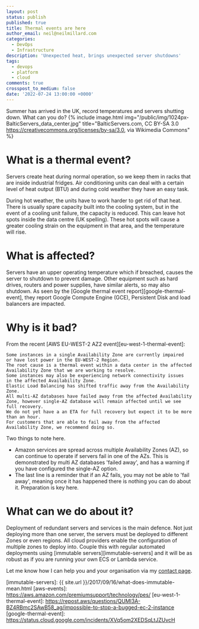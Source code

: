 ```yaml
---
layout: post
status: publish
published: true
title: Thermal events are here
author_email: neil@neilmillard.com
categories:
  - DevOps
  - Infrastructure
description: 'Unexpected heat, brings unexpected server shutdowns'
tags:
  - devops
  - platform
  - cloud
comments: true
crosspost_to_medium: false
date: '2022-07-24 13:00:00 +0000'
---
```

Summer has arrived in the UK, record temperatures and servers shutting down. What can you do?
{% include image.html
img="/public/img/1024px-BalticServers_data_center.jpg"
title="BalticServers.com, CC BY-SA 3.0 <https://creativecommons.org/licenses/by-sa/3.0>, via Wikimedia Commons" %}

What is a thermal event?
=========================

Servers create heat during normal operation, so we keep them in racks that are inside industrial fridges.
Air conditioning units can deal with a certain level of heat output (BTU) and during cold weather they have an easy
task.

During hot weather, the units have to work harder to get rid of that heat. There is usually spare capacity built into
the cooling system, but in the event of a cooling unit failure, the capacity is reduced. This can leave hot spots
inside the data centre (UK spelling). These hot spots will cause a greater cooling strain on the equipment in that area,
and the temperature will rise.

What is affected?
==============

Servers have an upper operating temperature which if breached, causes the server to shutdown to prevent damage.
Other equipment such as hard drives, routers and power supplies, have similar alerts, so may also shutdown.
As seen by the [Google thermal event report][google-thermal-event], they report Google Compute Engine (GCE),
Persistent Disk and load balancers are impacted.

Why is it bad?
=============

From the recent [AWS EU-WEST-2 AZ2 event][eu-west-1-thermal-event]:
```
Some instances in a single Availability Zone are currently impaired
or have lost power in the EU-WEST-2 Region.
The root cause is a thermal event within a data center in the affected
Availability Zone that we are working to resolve.
Some instances may also be experiencing network connectivity issues
in the affected Availability Zone.
Elastic Load Balancing has shifted traffic away from the Availability Zone.
All multi-AZ databases have failed away from the affected Availability
Zone, however single-AZ database will remain affected until we see
full recovery.
We do not yet have a an ETA for full recovery but expect it to be more than an hour.
For customers that are able to fail away from the affected
Availability Zone, we recommend doing so.
```

Two things to note here.
* Amazon services are spread across multiple Availability Zones (AZ), so can continue to operate if
servers fail in one of the AZs. This is demonstrated by multi AZ databases 'failed away', and has a warning if you
have configured the single-AZ option.
* The last line is a reminder that if an AZ fails, you may not be able to 'fail away', meaning once it has happened
there is nothing you can do about it. Preparation is key here.


What can we do about it?
======================

Deployment of redundant servers and services is the main defence. Not just deploying more than one server, the servers
must be deployed to different Zones or even regions. All cloud providers enable the configuration of multiple zones
to deploy into. Couple this with regular automated deployments using [immutable servers][immutable-servers] and it
will be as robust as if you are running your own ECS or Lambda service.


Let me know how I can help you and your organisation via my [contact page](https://www.neilmillard.com/contact).


[aws]: https://aws.amazon.com/
[azure]: https://azure.microsoft.com/
[gcp]: https://cloud.google.com/
[immutable-servers]: {{ site.url }}/2017/09/16/what-does-immutable-mean.html
[aws-events]: https://aws.amazon.com/premiumsupport/technology/pes/
[eu-west-1-thermal-event]: https://repost.aws/questions/QUMl3A-BZ4RBmc2SAwB58_ag/impossible-to-stop-a-bugged-ec-2-instance
[google-thermal-event]: https://status.cloud.google.com/incidents/XVq5om2XEDSqLtJZUvcH
